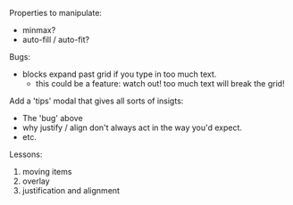 Properties to manipulate:
  * minmax?
  * auto-fill / auto-fit?

  
Bugs:
  * blocks expand past grid if you type in too much text.
    * this could be a feature: watch out! too much text will break the grid!

  Add a 'tips' modal that gives all sorts of insigts:
   * The 'bug' above
   * why justify / align don't always act in the way you'd expect.
   * etc.


  Lessons:
  1. moving items
  2. overlay
  3. justification and alignment

